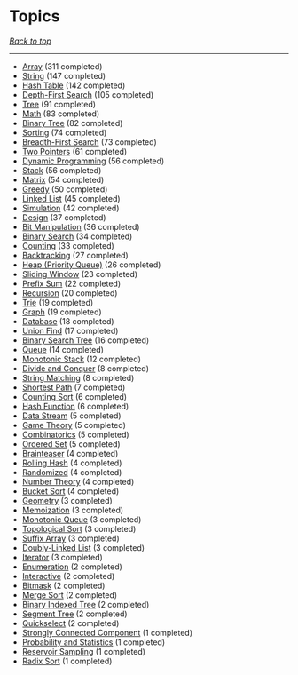 # Topics

*[Back to top](<../README.md>)*

------

- [Array](<by_topic/Array.md>) (311 completed)
- [String](<by_topic/String.md>) (147 completed)
- [Hash Table](<by_topic/Hash Table.md>) (142 completed)
- [Depth-First Search](<by_topic/Depth-First Search.md>) (105 completed)
- [Tree](<by_topic/Tree.md>) (91 completed)
- [Math](<by_topic/Math.md>) (83 completed)
- [Binary Tree](<by_topic/Binary Tree.md>) (82 completed)
- [Sorting](<by_topic/Sorting.md>) (74 completed)
- [Breadth-First Search](<by_topic/Breadth-First Search.md>) (73 completed)
- [Two Pointers](<by_topic/Two Pointers.md>) (61 completed)
- [Dynamic Programming](<by_topic/Dynamic Programming.md>) (56 completed)
- [Stack](<by_topic/Stack.md>) (56 completed)
- [Matrix](<by_topic/Matrix.md>) (54 completed)
- [Greedy](<by_topic/Greedy.md>) (50 completed)
- [Linked List](<by_topic/Linked List.md>) (45 completed)
- [Simulation](<by_topic/Simulation.md>) (42 completed)
- [Design](<by_topic/Design.md>) (37 completed)
- [Bit Manipulation](<by_topic/Bit Manipulation.md>) (36 completed)
- [Binary Search](<by_topic/Binary Search.md>) (34 completed)
- [Counting](<by_topic/Counting.md>) (33 completed)
- [Backtracking](<by_topic/Backtracking.md>) (27 completed)
- [Heap (Priority Queue)](<by_topic/Heap (Priority Queue).md>) (26 completed)
- [Sliding Window](<by_topic/Sliding Window.md>) (23 completed)
- [Prefix Sum](<by_topic/Prefix Sum.md>) (22 completed)
- [Recursion](<by_topic/Recursion.md>) (20 completed)
- [Trie](<by_topic/Trie.md>) (19 completed)
- [Graph](<by_topic/Graph.md>) (19 completed)
- [Database](<by_topic/Database.md>) (18 completed)
- [Union Find](<by_topic/Union Find.md>) (17 completed)
- [Binary Search Tree](<by_topic/Binary Search Tree.md>) (16 completed)
- [Queue](<by_topic/Queue.md>) (14 completed)
- [Monotonic Stack](<by_topic/Monotonic Stack.md>) (12 completed)
- [Divide and Conquer](<by_topic/Divide and Conquer.md>) (8 completed)
- [String Matching](<by_topic/String Matching.md>) (8 completed)
- [Shortest Path](<by_topic/Shortest Path.md>) (7 completed)
- [Counting Sort](<by_topic/Counting Sort.md>) (6 completed)
- [Hash Function](<by_topic/Hash Function.md>) (6 completed)
- [Data Stream](<by_topic/Data Stream.md>) (5 completed)
- [Game Theory](<by_topic/Game Theory.md>) (5 completed)
- [Combinatorics](<by_topic/Combinatorics.md>) (5 completed)
- [Ordered Set](<by_topic/Ordered Set.md>) (5 completed)
- [Brainteaser](<by_topic/Brainteaser.md>) (4 completed)
- [Rolling Hash](<by_topic/Rolling Hash.md>) (4 completed)
- [Randomized](<by_topic/Randomized.md>) (4 completed)
- [Number Theory](<by_topic/Number Theory.md>) (4 completed)
- [Bucket Sort](<by_topic/Bucket Sort.md>) (4 completed)
- [Geometry](<by_topic/Geometry.md>) (3 completed)
- [Memoization](<by_topic/Memoization.md>) (3 completed)
- [Monotonic Queue](<by_topic/Monotonic Queue.md>) (3 completed)
- [Topological Sort](<by_topic/Topological Sort.md>) (3 completed)
- [Suffix Array](<by_topic/Suffix Array.md>) (3 completed)
- [Doubly-Linked List](<by_topic/Doubly-Linked List.md>) (3 completed)
- [Iterator](<by_topic/Iterator.md>) (3 completed)
- [Enumeration](<by_topic/Enumeration.md>) (2 completed)
- [Interactive](<by_topic/Interactive.md>) (2 completed)
- [Bitmask](<by_topic/Bitmask.md>) (2 completed)
- [Merge Sort](<by_topic/Merge Sort.md>) (2 completed)
- [Binary Indexed Tree](<by_topic/Binary Indexed Tree.md>) (2 completed)
- [Segment Tree](<by_topic/Segment Tree.md>) (2 completed)
- [Quickselect](<by_topic/Quickselect.md>) (2 completed)
- [Strongly Connected Component](<by_topic/Strongly Connected Component.md>) (1 completed)
- [Probability and Statistics](<by_topic/Probability and Statistics.md>) (1 completed)
- [Reservoir Sampling](<by_topic/Reservoir Sampling.md>) (1 completed)
- [Radix Sort](<by_topic/Radix Sort.md>) (1 completed)
